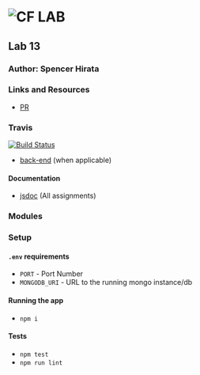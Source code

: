 ![CF](http://i.imgur.com/7v5ASc8.png) LAB
=================================================

## Lab 13

### Author: Spencer Hirata

### Links and Resources
* [PR](https://github.com/401-advanced-js/lab-13/pull/1)
### Travis
[![Build Status](https://travis-ci.com/401-advanced-js/lab-13.svg?branch=master)](https://travis-ci.com/401-advanced-js/lab-13)
* [back-end](https://warm-basin-14716.herokuapp.com/) (when applicable)

#### Documentation
* [jsdoc](https://warm-basin-14716.herokuapp.com/docs) (All assignments)

### Modules


### Setup
#### `.env` requirements
* `PORT` - Port Number
* `MONGODB_URI` - URL to the running mongo instance/db

#### Running the app
* `npm i`
  
#### Tests
* `npm test`
* `npm run lint`

